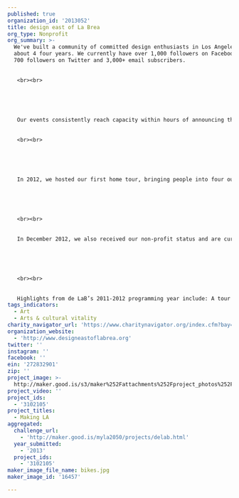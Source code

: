 ```yaml
---
published: true
organization_id: '2013052'
title: design east of La Brea
org_type: Nonprofit
org_summary: >-
  We've built a community of committed design enthusiasts in Los Angeles in
  about 4 four years. We currently have over 1,000 followers on Facebook, nearly
  700 followers on Twitter and 3,000+ email subscribers. 
   
   
   <br><br>
   
   
   
   
   
   Our events consistently reach capacity within hours of announcing them, and typically have waitlists. We plan, program and host about 2 events per month, and expose new audiences to innovation and creativity in LA. We also aim to bring people into spaces and neighborhoods they may not visit otherwise. We've experienced consistent growth for our recurring events, such as the design-n-dim sum bike tour and Palm Springs Modernism Week. 
   
   
   <br><br>
   
   
   
   
   
   In 2012, we hosted our first home tour, bringing people into four outstanding examples of urban infill and sustainability in Echo Park, all within walking distance of one another. Two of the homes on the tour were then included in Dwell's home tour two months later. 
   
   
   
   
   
   <br><br>
   
   
   In December 2012, we also received our non-profit status and are currently applying for grants for the first time. 
   
   
   
   
   
   <br><br>
   
   
   Highlights from de LaB’s 2011-2012 programming year include: A tour of the Subway Terminal Building in Downtown L.A. featuring the abandoned subway platform and tunnels that housed L.A.’s first subway system; A tour with the designers and public health officials behind L.A.’s first street-to-plaza conversion, Sunset Triangle, a new public space for the Silver Lake neighborhood; A private tour of the BWP EcoCampus in Burbank, a reclaimed substation which has been transformed into community green space by AHBE landscape architects; A presentation by FER Studio featuring their master plan for Inglewood’s downtown revitalization; A walking tour and published map of 31 locations in West Hollywood to honor de LaB’s late friend, urban designer John Chase, who was responsible for much of that city's great urban design; A tour of HOLA’s brand-new community center in Lafayette Park designed by Steven Kanner, which provides arts and athletic programming for underserved youth; A tour and fundraiser for Richland Farms, an agricultural community in the middle of Compton, where cowboys and horses co-exist with programs to bring farming to urban youth; A walking house tour featuring four Echo Park residences that use small footprints and sustainable design to create community-minded residences in a dense neighborhood; A bike tour of Long Beach, one of the most bicycle-friendly cities in the country, and its rapidly transforming infrastructure of parklets and roundabouts, with advocate Charlie Gandy.
tags_indicators:
  - Art
  - Arts & cultural vitality
charity_navigator_url: 'https://www.charitynavigator.org/index.cfm?bay=search.profile&ein=272832901'
organization_website:
  - 'http://www.designeastoflabrea.org'
twitter: ''
instagram: ''
facebook: ''
ein: '272832901'
zip: ''
project_image: >-
  http://maker.good.is/s3/maker%252Fattachments%252Fproject_photos%252Fimages%252F16457%252Fdisplay%252Fbikes.jpg=c570x385
project_video: ''
project_ids:
  - '3102105'
project_titles:
  - Making LA
aggregated:
  challenge_url:
    - 'http://maker.good.is/myla2050/projects/delab.html'
  year_submitted:
    - '2013'
  project_ids:
    - '3102105'
maker_image_file_name: bikes.jpg
maker_image_id: '16457'

---
```

